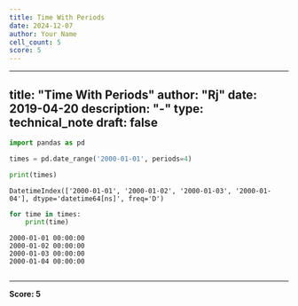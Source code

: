 ```yaml
---
title: Time With Periods
date: 2024-12-07
author: Your Name
cell_count: 5
score: 5
---
```


---
title: "Time With Periods"
author: "Rj"
date: 2019-04-20
description: "-"
type: technical_note
draft: false
---

```python
import pandas as pd
```


```python
times = pd.date_range('2000-01-01', periods=4)

print(times)
```

    DatetimeIndex(['2000-01-01', '2000-01-02', '2000-01-03', '2000-01-04'], dtype='datetime64[ns]', freq='D')



```python
for time in times:
    print(time)
```

    2000-01-01 00:00:00
    2000-01-02 00:00:00
    2000-01-03 00:00:00
    2000-01-04 00:00:00



```python

```


---
**Score: 5**